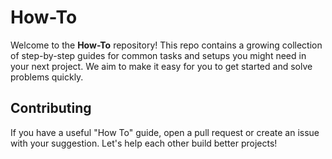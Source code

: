 # How-To

Welcome to the **How-To** repository!
This repo contains a growing collection of step-by-step guides for common tasks and setups you might need in your next project. We aim to make it easy for you to get started and solve problems quickly.

## Contributing

If you have a useful "How To" guide, open a pull request or create an issue with your suggestion.
Let's help each other build better projects!